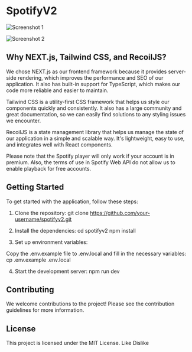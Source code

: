 # SpotifyV2

<!-- Add screenshots of the application here -->
![Screenshot 1](https://imgur.com/q5Rlv5X)

![Screenshot 2](https://imgur.com/5eoAeH0)

## Why NEXT.js, Tailwind CSS, and RecoilJS?

We chose NEXT.js as our frontend framework because it provides server-side rendering, which improves the performance and SEO of our application. It also has built-in support for TypeScript, which makes our code more reliable and easier to maintain.

Tailwind CSS is a utility-first CSS framework that helps us style our components quickly and consistently. It also has a large community and great documentation, so we can easily find solutions to any styling issues we encounter.

RecoilJS is a state management library that helps us manage the state of our application in a simple and scalable way. It's lightweight, easy to use, and integrates well with React components.

Please note that the Spotify player will only work if your account is in premium. Also, the terms of use in Spotify Web API do not allow us to enable playback for free accounts.

## Getting Started

To get started with the application, follow these steps:

1. Clone the repository:
git clone https://github.com/your-username/spotifyv2.git


2. Install the dependencies:
cd spotifyv2
npm install


3. Set up environment variables:

Copy the .env.example file to .env.local and fill in the necessary variables:
cp .env.example .env.local


4. Start the development server:
npm run dev


## Contributing

We welcome contributions to the project! Please see the contribution guidelines for more information.

## License

This project is licensed under the MIT License.
Like
Dislike
